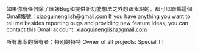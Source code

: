 如果你有任何除了匯報Bug和提供新功能想法之外想跟我說的，都可以聯繫這個Gmall帳號：xiaoguinenglish@gmail.com
If you have anything you want to tell me besides reporting bugs and providing new feature ideas, you can contact this Gmall account: xiaoguinenglish@gmail.com

所有專案的擁有者：特別的特特 Owner of all projects: Special TT
